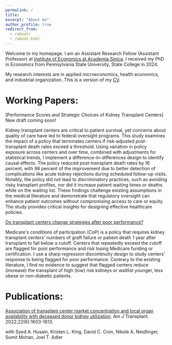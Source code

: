 ```yaml
---
permalink: /
title: 
excerpt: "About me"
author_profile: true
redirect_from: 
  - /about/
  - /about.html
---
```


Welcome to my homepage. I am an Assistant Research Fellow (Assistant Professor) at [Institute of Economics at Academia Sinica](https://www.econ.sinica.edu.tw/4d49b1b1-d551-4956-84a5-6bbf392d8417). I received my PhD in Economics from Pennsylvania State University, State College in 2024.

My research interests are in applied microeconomics, health economics, and industrial organization. This is a version of my [CV](http://hanloong7.github.io/files/CV.pdf).

Working Papers: 
======
[Performance Scores and Strategic Choices of Kidney Transplant Centers] New draft coming soon! 

Kidney transplant centers are critical to patient survival, yet concerns about quality of care have led to federal oversight programs. This study examines the impact of a policy that terminates centers if risk-adjusted post-transplant death rates exceed a threshold. Using variation in policy exposure across centers and over time, combined with adjustments for statistical trends, I implement a difference-in-differences design to identify causal effects. The policy reduced post-transplant death rates by 16 percent, with 98 percent of the improvement due to better detection of complications like acute kidney rejections during scheduled follow-up visits. Notably, the policy did not lead to discriminatory practices, such as avoiding risky transplant profiles, nor did it increase patient waiting times or deaths while on the waiting list. These findings challenge existing assumptions in the medical literature and demonstrate that regulatory oversight can enhance patient outcomes without compromising access to care or equity. The study provides critical insights for designing effective healthcare policies.
 

[Do transplant centers change strategies after poor performance?](http://hanloong7.github.io/files/3rdyearpaper.pdf)

Medicare's conditions of participation (CoP) is a policy that requires kidney transplant centers' numbers of graft failure or patient death 1 year after transplant to fall below a cutoff. Centers that repeatedly exceed the cutoff  are flagged for poor performance and risk losing Medicare funding or certification.  I use a sharp regression discontinuity design to study centers' response to being flagged for poor performance. Contrary to the existing literature, I find no evidence to suggest that flagged centers reduce (increase) the transplant of high (low) risk kidneys or waitlist younger, less obese or non-diabetic patients. 

Publications: 
======
[Association of transplant center market concentration and local organ availability with deceased donor kidney utilization](https://onlinelibrary.wiley.com/doi/full/10.1111/ajt.17010). Am J Transplant. 2022;22(6):1603-1613.

with Syed A. Husain, Kristen L. King, David C. Cron, Nikole A. Neidlinger, Sumit Mohan, Joel T. Adler


